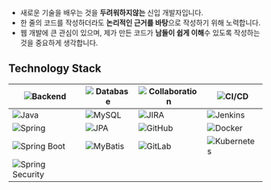 - 새로운 기술을 배우는 것을  **두려워하지않는** 신입 개발자입니다.
- 한 줄의 코드를 작성하더라도 **논리적인 근거를 바탕**으로 작성하기 위해 노력합니다.
- 웹 개발에 큰 관심이 있으며, 제가 만든 코드가 **남들이 쉽게 이해**수 있도록 작성하는 것을 중요하게 생각합니다.


## Technology Stack

| ![Backend](https://img.shields.io/badge/Backend-007396?style=for-the-badge) | ![Database](https://img.shields.io/badge/Database-4479A1?style=for-the-badge) | ![Collaboration](https://img.shields.io/badge/Collaboration-0052CC?style=for-the-badge) | ![CI/CD](https://img.shields.io/badge/CI%2FCD-FF6C37?style=for-the-badge) |
| --- | --- | --- | --- |
| ![Java](https://img.shields.io/badge/Java-007396?style=for-the-badge&logo=Java&logoColor=white) | ![MySQL](https://img.shields.io/badge/MySQL-4479A1?style=for-the-badge&logo=MySQL&logoColor=white) | ![JIRA](https://img.shields.io/badge/JIRA-0052CC?style=for-the-badge&logo=Jira&logoColor=white) | ![Jenkins](https://img.shields.io/badge/Jenkins-D24939?style=for-the-badge&logo=Jenkins&logoColor=white) |
| ![Spring](https://img.shields.io/badge/Spring-6DB33F?style=for-the-badge&logo=Spring&logoColor=white) | ![JPA](https://img.shields.io/badge/JPA-59666C?style=for-the-badge&logo=Hibernate&logoColor=white) | ![GitHub](https://img.shields.io/badge/GitHub-181717?style=for-the-badge&logo=GitHub&logoColor=white) | ![Docker](https://img.shields.io/badge/Docker-2496ED?style=for-the-badge&logo=Docker&logoColor=white) |
| ![Spring Boot](https://img.shields.io/badge/Spring%20Boot-6DB33F?style=for-the-badge&logo=Spring%20Boot&logoColor=white) | ![MyBatis](https://img.shields.io/badge/MyBatis-DC382D?style=for-the-badge&logo=MyBatis&logoColor=white) | ![GitLab](https://img.shields.io/badge/GitLab-FCA121?style=for-the-badge&logo=GitLab&logoColor=white) | ![Kubernetes](https://img.shields.io/badge/Kubernetes-326CE5?style=for-the-badge&logo=Kubernetes&logoColor=white) |
| ![Spring Security](https://img.shields.io/badge/Spring%20Security-6DB33F?style=for-the-badge&logo=Spring%20Security&logoColor=white) |  |  |  |

